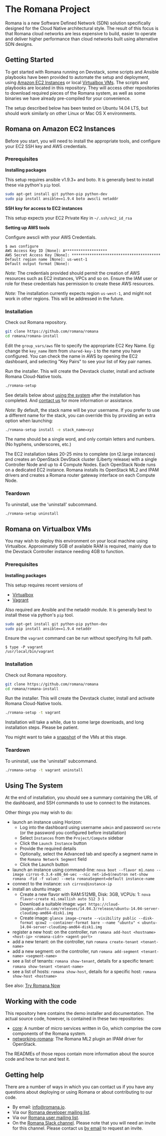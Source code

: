 # The Romana Project

Romana is a new Software Defined Network (SDN) solution specifically designed
for the Cloud Native architectural style. The result of this focus is that
Romana cloud networks are less expensive to build, easier to operate and
deliver higher performance than cloud networks built using alternative SDN
designs.

##  Getting Started

To get started with Romana running on Devstack, some scripts and Ansible
playbooks have been provided to automate the setup and deployment, using
[Amazon EC2 Instances](#romana-on-amazon-ec2-instances) or
local [Virtualbox VMs](#romana-on-virtualbox-vms).
The scripts and playbooks are located in this repository.
They will access other repositories to download required pieces of the Romana system,
as well as some binaries we have already pre-compiled for your convenience.

The setup described below has been tested on Ubuntu 14.04 LTS, but should work
similarly on other Linux or Mac OS X environments.

## Romana on Amazon EC2 Instances

Before you start, you will need to install the appropriate tools, and configure your EC2 SSH key and AWS credentials.

### Prerequisites

**Installing packages**

This setup requires ansible v1.9.3+ and boto. It is generally best to install these via python's ``pip`` tool.
```bash
sudo apt-get install git python-pip python-dev
sudo pip install ansible==1.9.4 boto awscli netaddr
```

**SSH key for access to EC2 instances**

This setup expects your EC2 Private Key in `~/.ssh/ec2_id_rsa`

**Setting up AWS tools**

Configure awscli with your AWS Credentials.
```sh-session
$ aws configure
AWS Access Key ID [None]: A*******************
AWS Secret Access Key [None]: ****************************************
Default region name [None]: us-west-1
Default output format [None]: 
```
*Note:* The credentials provided should permit the creation of AWS resources such as EC2 instances, VPCs and so on.
Ensure the IAM user or role for these credentials has permission to create these AWS resources.

*Note:* The installation currently expects region ``us-west-1``, and might not work in other regions.
This will be addressed in the future.


### Installation

Check out Romana repository.
```bash
git clone https://github.com/romana/romana
cd romana/romana-install
```

Edit the `group_vars/aws` file to specify the appropriate EC2 Key Name.
Eg: change the `key_name` item from `shared-key-1` to the name you have configured.
You can check the name in AWS by opening the EC2 dashboard, and selecting "Key Pairs" to see your list of Key pair names.

Run the installer. This will create the Devstack cluster, install and activate Romana Cloud-Native tools.
```bash
./romana-setup
```

See details below about [using the system](#using-the-system) after the installation has completed.
And [contact us](#getting-help) for more information or assistance.

*Note:* By default, the stack name will be your username.
If you prefer to use a different name for the stack, you can override this by providing an extra option when launching:
```bash
./romana-setup install -e stack_name=xyz
```
The name should be a single word, and only contain letters and numbers. (No hyphens, underscores, etc.)

The EC2 installation takes 20-25 mins to complete (on t2.large instances) and creates an OpenStack DevStack cluster (Liberty release) with a single Controller Node and up to 4 Compute Nodes. Each OpenStack Node runs on a dedicated EC2 instance. Romana installs its OpenStack ML2 and IPAM drivers and creates a Romana router gateway interface on each Compute Node.


### Teardown

To uninstall, use the 'uninstall' subcommand.
```bash
./romana-setup uninstall
```

## Romana on Virtualbox VMs

You may wish to deploy this environment on your local machine using Virtualbox.
Approximately 5GB of available RAM is required, mainly due to the Devstack Controller instance needing 4GB to function.

### Prerequisites

**Installing packages**

This setup requires recent versions of
- [Virtualbox](https://www.virtualbox.org/wiki/Downloads)
- [Vagrant](https://www.vagrantup.com/downloads.html)

Also required are Ansible and the netaddr module. It is generally best to install these via python's ``pip`` tool.
```bash
sudo apt-get install git python-pip python-dev
sudo pip install ansible==1.9.4 netaddr
```

Ensure the `vagrant` command can be run without specifying its full path.
```sh-session
$ type -P vagrant
/usr/local/bin/vagrant
```

### Installation

Check out Romana repository.
```bash
git clone https://github.com/romana/romana
cd romana/romana-install
```

Run the installer. This will create the Devstack cluster, install and activate Romana Cloud-Native tools.

```bash
./romana-setup -t vagrant
```

Installation will take a while, due to some large downloads, and long installation steps. Please be patient.

You might want to take a [snapshot](https://www.virtualbox.org/manual/ch01.html#snapshots) of the VMs at this stage.

### Teardown

To uninstall, use the 'uninstall' subcommand.
```bash
./romana-setup -t vagrant uninstall
```

## Using The System

At the end of installation, you should see a summary containing the URL of the dashboard,
and SSH commands to use to connect to the instances.

Other things you may wish to do:
- launch an instance using Horizon:
  * Log into the dashboard using username `admin` and password `secrete` (or the password you configured before installation)
  * Select `Instances` from the `Project/Compute` sidebar
  * Click the `Launch Instance` button
  * Provide the required details
  * Optionally, select the Advanced tab and specify a segment name in the `Romana Network Segment` field
  * Click the Launch button
- launch an instance using command-line: `nova boot --flavor m1.nano --image cirros-0.3.4-x86_64-uec --nic net-id=$(neutron net-show romana -Fid -f value) --meta romanaSegment=default instance-name`
- connect to the instance: `ssh cirros@instance-ip`
- install an ubuntu image:
  * Create a new flavor with RAM:512MB, Disk: 3GB, VCPUs: 1: `nova flavor-create m1.smallish auto 512 3 1`
  * Download a suitable image: `wget https://cloud-images.ubuntu.com/releases/14.04.3/release/ubuntu-14.04-server-cloudimg-amd64-disk1.img`
  * Create image: `glance image-create --visibility public --disk-format qcow2 --container-format bare --name "ubuntu" < ubuntu-14.04-server-cloudimg-amd64-disk1.img`
- register a new host: on the controller, run `romana add-host <hostname> <host-ip> <romana-cidr> <agent-port>`
- add a new tenant: on the controller, run `romana create-tenant <tenant-name>`
- add a new segment: on the controller, run `romana add-segment <tenant-name> <segment-name>`
- see a list of tenants: `romana show-tenant`, details for a specific tenant: `romana show-tenant <tenant-name>`
- see a list of hosts: `romana show-host`, details for a specific host: `romana show-host <hostname>`

See also: [Try Romana Now](http://romana.io/try_romana/openstack/)

## Working with the code

This repository here contains the demo installer and documentation. The actual
source code, however, is contained in these two repositories:

* [core](https://github.com/romana/core ): A number of micro services written in Go, which comprise the core components of the Romana system.
* [networking-romana](https://github.com/romana/networking-romana): The Romana ML2 plugin an IPAM driver for OpenStack.

The READMEs of those repos contain more information about the source code and
how to run and test it.

## Getting help

There are a number of ways in which you can contact us if you have any
questions about deploying or using Romana or about contributing to our code.

* By email: [info@romana.io](mailto:info@romana.io).
* Via our [Romana developer mailing list](https://groups.google.com/forum/?hl=en#!forum/romana-dev).
* Via our [Romana user mailing list](https://groups.google.com/forum/?hl=en#!forum/romana-user).
* On the [Romana Slack channel](https://romana.slack.com/). Please note that you will need an invite for this channel. Please contact us [by email](mailto:info@romana.io) to request an invite.

